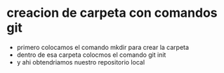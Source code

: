 # creacion de carpeta con comandos git

- primero colocamos el comando mkdir para crear la carpeta 
- dentro de esa carpeta colocmos el comando git init
- y ahi obtendriamos nuestro repositorio local 